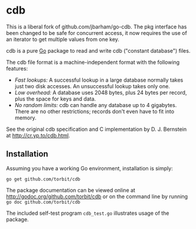 # cdb

This is a liberal fork of github.com/jbarham/go-cdb. The pkg interface has been changed to be safe for concurrent access, it now requires the use of an iterator to get multiple values from one key.

cdb is a pure [Go](http://golang.org/) package to read and write cdb ("constant database") files.

The cdb file format is a machine-independent format with the following features:

 - *Fast lookups:* A successful lookup in a large database normally takes just two disk accesses. An unsuccessful lookup takes only one.
 - *Low overhead:* A database uses 2048 bytes, plus 24 bytes per record, plus the space for keys and data.
 - *No random limits:* cdb can handle any database up to 4 gigabytes. There are no other restrictions; records don't even have to fit into memory.

See the original cdb specification and C implementation by D. J. Bernstein
at http://cr.yp.to/cdb.html.

## Installation

Assuming you have a working Go environment, installation is simply:

	go get github.com/torbit/cdb

The package documentation can be viewed online at
http://godoc.org/github.com/torbit/cdb
or on the command line by running `go doc github.com/torbit/cdb`

The included self-test program `cdb_test.go` illustrates usage of the package.
